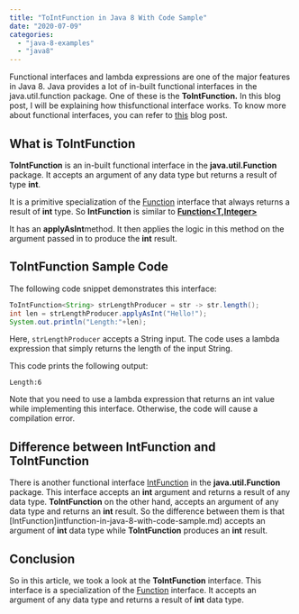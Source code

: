 ```yaml
---
title: "ToIntFunction in Java 8 With Code Sample"
date: "2020-07-09"
categories: 
  - "java-8-examples"
  - "java8"
---
```


Functional interfaces and lambda expressions are one of the major features in Java 8. Java provides a lot of in-built functional interfaces in the java.util.function package. One of these is the **ToIntFunction.** In this blog post, I will be explaining how thisfunctional interface works. To know more about functional interfaces, you can refer to [this](../java8-features/java-8-functional-interface.md) blog post.

## What is ToIntFunction

**ToIntFunction** is an in-built functional interface in the **java.util.Function** package. It accepts an argument of any data type but returns a result of type **int**.

It is a primitive specialization of the [Function](java-8-function-interface.md) interface that always returns a result of **int** type. So **IntFunction<T>** is similar to [**Function<T,Integer>**](java-8-function-interface.md)

It has an **applyAsInt**method. It then applies the logic in this method on the argument passed in to produce the **int** result.

## ToIntFunction Sample Code

The following code snippet demonstrates this interface:

```java
ToIntFunction<String> strLengthProducer = str -> str.length();
int len = strLengthProducer.applyAsInt("Hello!");
System.out.println("Length:"+len);
```

Here, `strLengthProducer` accepts a String input. The code uses a lambda expression that simply returns the length of the input String.

This code prints the following output:

```
Length:6
```

Note that you need to use a lambda expression that returns an int value while implementing this interface. Otherwise, the code will cause a compilation error.

## Difference between IntFunction and ToIntFunction

There is another functional interface [IntFunction](intfunction-in-java-8-with-code-sample.md) in the **java.util.Function** package. This interface accepts an **int** argument and returns a result of any data type. **ToIntFunction** on the other hand, accepts an argument of any data type and returns an **int** result. So the difference between them is that [IntFunction]intfunction-in-java-8-with-code-sample.md) accepts an argument of **int** data type while **ToIntFunction** produces an **int** result.

## Conclusion

So in this article, we took a look at the **ToIntFunction** interface. This interface is a specialization of the [Function](java-8-function-interface-example.md) interface. It accepts an argument of any data type and returns a result of **int** data type.
